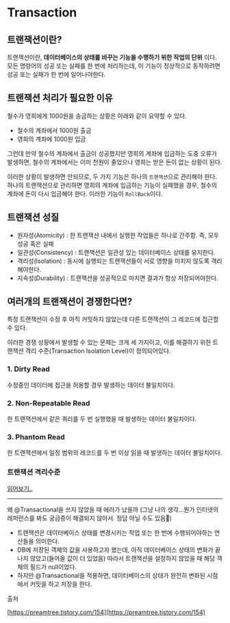 # Transaction

## 트랜잭션이란?

트랜잭션이란, **데이터베이스의 상태를 바꾸는 기능을 수행하기 위한 작업의 단위** 이다. 모든 명령어의 성공 또는 실패를 한 번에 처리하는데, 이 기능이 정상적으로 동작하려면 성공 또는 실패가 한 번에 일어나야한다. 

## 트랜잭션 처리가 필요한 이유

철수가 영희에게 1000원을 송금하는 상황은 아래와 같이 요약할 수 있다.

- 철수의 계좌에서 1000원 출금
- 영희의 계좌에 1000원 입금

그런데 만약 철수의 계좌에서 출금이 성공했지만 영희의 계좌에 입금하는 도중 오류가 발생하면, 철수의 계좌에서는 이미 천원이 줄었으나 영희는 받은 돈이 없는 상황이 된다.

이러한 상황이 발생하면 안되므로, 두 가지 기능은 하나의 `트랜잭션`으로 관리해야 한다. 하나의 트랜잭션으로 관리하면 영희의 계좌에 입금하는 기능이 실패했을 경우, 철수의 계좌에 돈이 다시 입금해야 한다. 이러한 기능이 `RollBack`이다.

## 트랜잭션 성질

- 원자성(Atomicity) : 한 트랜잭션 내에서 실행한 작업들은 하나로 간주함. 즉, 모두 성공 혹은 실패
- 일관성(Consistency) : 트랜잭션은 일관성 있는 데이터베이스 상태를 유지한다.
- 격리성(Isolation) : 동시에 실행되는 트랜잭션들이 서로 영향을 미치지 않도록 격리해야한다.
- 지속성(Durability) : 트랜잭션을 성공적으로 마치면 결과가 항상 저장되어야한다.

## 여러개의 트랜잭션이 경쟁한다면?

특정 트랜잭션이 수정 후 아직 커밋하지 않았는데 다른 트랜잭션이 그 레코드에 접근할 수 있다.

이러한 경쟁 상황에서 발생할 수 있는 문제는 크게 세 가지이고, 이를 해결하기 위한 트랜잭션 격리 수준(Transaction Isolation Level)이 정의되어있다.

### 1. Dirty Read

수정중인 데이터에 접근을 허용할 경우 발생하는 데이터 불일치이다.

### 2. Non-Repeatable Read

한 트랜잭션에서 같은 쿼리를 두 번 실행했을 때 발생하는 데이터 불일치이다.

### 3. Phantom Read

한 트랜잭션에서 일정 범위의 레코드를 두 번 이상 읽을 때 발생하는 데이터 불일치이다.

### 트랜잭션 격리수준

[읽어보기..]([https://preamtree.tistory.com/154](https://preamtree.tistory.com/154))

---
왜 @Transactional을 쓰지 않았을 때 에러가 났을까 (그냥 나의 생각...뭔가 인터넷의 레퍼런스를 봐도 궁금증이 해결되지 않아서. 정답 아닐 수도 있음🤫)

- 트랜잭션은 데이터베이스 상태를 변경시키는 작업 또는 한 번에 수행되어야하는 연산들을 의미한다.
- DB에 저장된 객체의 값을 사용하고자 했는데, 아직 데이터베이스 상태의 변화가 끝나지 않았고(들어올 값이 더 있었음) 따라서 트랜잭션을 설정하지 않았을 때 해당 객체의 필드가 null이었다.
- 하지만 @Transactional을 적용하면, 데이터베이스의 상태가 완전히 변화된 시점에서 커밋을 하고 저장을 한다.

출처

[https://preamtree.tistory.com/154](https://preamtree.tistory.com/154)